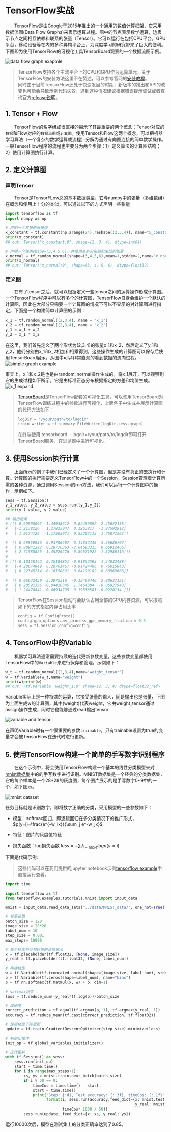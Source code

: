 # TensorFlow实战

&emsp;&emsp;TensorFlow是由Google于2015年推出的一个通用的数值计算框架，它采用数据流图(Data Flow Graphs)来表示运算过程。图中的节点表示数学运算，边表示节点之间相互依赖和联系的张量（Tensor）。它可以运行在包括CPU平台，GPU平台，移动设备等在内的多种异构平台上，为深度学习的研究带来了巨大的便利。下图即为使用TensorFlow的可视化工具TensorBoard观察的一个数据流图示例。

![data flow graph exapmle](img/tensorflow-graph-example.png)

> TensorFlow支持各个主流平台上的CPU和GPU作为运算单元，关于TensorFlow的安装方法这里不在赘述，可以参考官网的[安装教程](https://www.tensorflow.org/install/)。<br>
> 同时由于目前TensorFlow还处于快速发展的时期，新版本的推出和API的改变也可能会导致示例代码失效，遇到这种情况建议根据错误提示调试或者查询官方[release说明](https://github.com/tensorflow/tensorflow/releases)。

## 1. Tensor + Flow

&emsp;&emsp;TensorFlow的名字组成很直接的揭示了其最重要的两个概念：Tensor对应的`数据`和Flow对应的`数据流图`或`计算图`。使用Tensor和Flow这两个概念，可以把机器学习算法（一个复杂的数学运算或流程）分解为通过有向图连接的简单数学操作。一般TensorFlow程序的流程也主要分为两个步骤：1）定义算法的计算图结构；2）使用计算图执行计算。

## 2. 定义计算图

### 声明Tensor

&emsp;&emsp;Tensor是TensorFLow总的基本数据类型，它与numpy中的张量（多维数组）在概念和使用上十分的类似，可以通过以下的方式声明一些张量

```python
import tensorflow as tf
import numpy as np

# 声明一个常量的张量值
x_constant = tf.constant(np.arange(24).reshape((2,3,4)), name="x_constant")
print(x_constant)
## out: Tensor("x_constant:0", shape=(2, 3, 4), dtype=int64)

# 声明一个使用shape=(3,4,5,6)，并使用高斯分布随机生成的张量
x_normal = tf.random_normal(shape=(3,4,5,6),mean=1,stddev=2,name="x_normal")
print(x_normal)
## out: Tensor("x_normal:0", shape=(3, 4, 5, 6), dtype=float32)
```

### 定义图

&emsp;&emsp;在有了tensor之后，就可以根据定义一些tensor之间的运算操作形成计算图。一个TensorFlow程序中可以有多个的计算图，TensorFlow自身会维护一个默认的计算图，因此在大部分只需要一个计算图的情况下可以不显示的对计算图进行指定，下面是一个构建简单计算图的示例：

```python
x_1 = tf.random_normal((2,3,4), name = "x_1")
x_2 = tf.random_normal((2,3,4), name = "x_2")
y_1 = x_1 + x_2
y_2 = x_1 * x_2
```

在这里，我们首先定义了两个形状为(2,3,4)的张量x_1和x_2，然后定义了y_1和y_2，他们分别由x_1和x_2相加和相乘得到，这些操作生成的计算图可以保存后使用TensorBoard展示，从图中可以非常直观的看到数据的流向过程。<br>
![simple graph example](img/simple_graph_example.png)

事实上，x_1和x_2是也是由random_normal操作生成的，将x_1展开，可以观察到它的生成过程如下所示，它是由标准正态分布根据指定的方差和均值生成。<br>
![x_1 expand](img/x_1_expand.png)

> [TensorBoard](https://www.tensorflow.org/get_started/summaries_and_tensorboard)是TensorFlow配套的可视化工具，可以使用TensorBoard对TensorFlow训练过程中的参数进行可视化，上面例子中生成并展示计算图的代码方法如下：
>
> ```python
> logDir = "/your/path/to/logdir"
> train_writer = tf.summary.FileWriter(logDir,sess.graph)
> ```
> 在终端使用 tensorboard --logdir=/your/path/to/logdir即可打开TensorBoard服务，在浏览器中进行可视化。

## 3. 使用Session执行计算

&emsp;&emsp;上面所示的例子中我们已经定义了一个计算图，但是并没有真正的去执行和计算。计算图的执行需要定义TensorFlow中的一个Session，Session管理着计算所需的各种资源，通过调用Session的run方法，我们可以运行一个计算图中的操作，示例如下。

```python
sess = tf.Session()
y_1_value, y_2_value = sess.run([y_1,y_2])
print(y_1_value, y_2_value)

## 输出结果
# [[[ 0.99805093 -1.44938612 -0.02456892  2.45622158]
#   [-1.2138226   1.27835047  0.1263817  -1.87592912]
#   [ 1.0174129  -1.17503071  0.55202115  1.75871563]]

#  [[ 0.98850936  0.93786907  0.14832348 -3.36686707]
#   [ 0.90941292  0.28770363 -2.64593315  0.66912466]
#   [ 2.71588826 -1.45226276 -0.89671922 -1.32986116]]]
#
# [[[-0.10158142  0.35184851 -0.91852593  1.34032488]
#   [-4.20674849  0.28761467 -0.91424406  0.75015843]
#   [ 0.22345214 -0.16158691  0.04190182  0.60569668]]

#  [[ 0.06632439 -3.2975316  -0.12469446  2.80637121]
#   [ 0.20592396 -0.04410345  1.7464304  -0.05927948]
#   [ 1.24478841  0.46934795  0.19538581 -0.0220134 ]]]

```

> TensorFlow在Session启动时会默认占用全部的GPU内存资源，可以按照如下的方式指定内存占用比率
>```python
>config = tf.ConfigProto()
>config.gpu_options.per_process_gpu_memory_fraction = 0.3
>sess = tf.Session(config=config)
>```

## 4. TensorFlow中的Variable

&emsp;&emsp;机器学习算法通常需要持续的迭代更新参数变量，这些参数变量都使用TensorFlow中的`Variable`来进行保存和管理，示例如下：

```python
w_t = tf.random_normal((2,3,4),name="weight_tensor")
w = tf.Variable(w_t,name="weight")
print(w)print(w)
## out: <tf.Variable 'weight_1:0' shape=(2, 3, 4) dtype=float32_ref>
```

Variable实际上是一种特殊的运算，它接受张量的输入，同是输出也是张量，下图为上面生成w的计算图，其中(weight)代表weight，它由weight_tensor通过assign操作生成，同时它也能够通过read输出tensor<br>

![variable and tensor](img/tensor_variable.png)

在声明Variable时有一个很重要的参数`trainable`，只有trainable设置为true的变量才会被TensorFlow在迭代时进行更新。

## 5. 使用TensorFlow构建一个简单的手写数字识别程序

&emsp;&emsp;在这个示例中，将会使用TensorFlow构建一个基本的线性分类模型来对[mnist数据集](http://yann.lecun.com/exdb/mnist/)中的的手写数字进行识别。MNIST数据集是一个经典的分类数据集，它的每个样本是一个28\*28的灰度图，每个图片展示的是手写数字0~9中的一个，如下图示。

![mnist dataset](img/MNIST.png)

任务目标就是识别数字，即将数字正确的分类，采用模型的一些参数如下：

+ 模型：softmax回归，即逻辑回归在多分类情况下的推广形式，$p(y=i)=\frac{e^{-w_ix}}{\sum_j e^-w_jx}$

+ 特征：图片的灰度值特征

+ 损失函数：log损失函数 $loss = -\sum_i I_{i=lable}logp(y=i)$

下面是代码示例:
>这些代码可以在我们提供的jupyter notebook示例[tensorflow example](src/linear_model.ipynb)中直接运行查看。

```python
import time

import tensorflow as tf
from tensorflow.examples.tutorials.mnist import input_data

mnist = input_data.read_data_sets("../data/MNIST_data/", one_hot=True)

# 参量设置
batch_size = 128 
image_size = 28*28
label_num = 10
step_size = 0.001
max_steps= 10000

# 每个样本特征和标签的占位表示
x = tf.placeholder(tf.float32, [None, image_size])
y_real = tf.placeholder(tf.float32, [None, label_num])

# 构建模型
w = tf.Variable(tf.truncated_normal(shape=(image_size, label_num), stddev=0.1), name="weight")
b = tf.Variable(tf.zeros(shape=label_num), name="bias")
p = tf.nn.softmax(tf.matmul(x, w) + b, dim=1)

# softmax损失
loss = tf.reduce_sum(-y_real*tf.log(p))/batch_size

# 准确度
correct_prediction = tf.equal(tf.argmax(p, 1), tf.argmax(y_real, 1))
accuracy = tf.reduce_mean(tf.cast(correct_prediction, tf.float32))

# 使用梯度下降更新
update = tf.train.GradientDescentOptimizer(step_size).minimize(loss)

# 初始化操作
init_op = tf.global_variables_initializer()

# 迭代更新
with tf.Session() as sess:
    sess.run(init_op)
    start = time.time()
    for i in range(max_steps+1):
        xs, ys = mnist.train.next_batch(batch_size)
        if i % 50 == 0:
            timeCos = time.time() - start
            start = time.time()
            print("Step: {:d}, Test accuracy: {:.3f}, timeCos: {:.1f}".
                  format(i, sess.run(accuracy,feed_dict={x: mnist.test.images,
                                                         y_real: mnist.test.labels}),
                         timeCos* 1000 / 50))
        sess.run(update, feed_dict={x: xs, y_real: ys})
```

运行10000次后，模型在测试集上的分类正确率达到了0.85。

